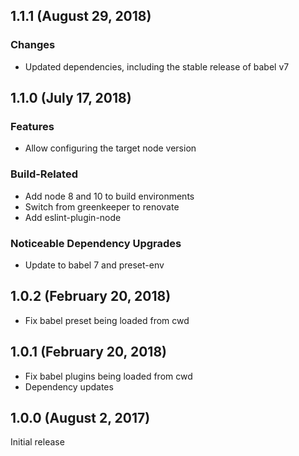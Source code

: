 ## 1.1.1 (August 29, 2018)

### Changes

* Updated dependencies, including the stable release of babel v7

## 1.1.0 (July 17, 2018)

### Features

* Allow configuring the target node version

### Build-Related

* Add node 8 and 10 to build environments
* Switch from greenkeeper to renovate
* Add eslint-plugin-node

### Noticeable Dependency Upgrades

* Update to babel 7 and preset-env

## 1.0.2 (February 20, 2018)

* Fix babel preset being loaded from cwd

## 1.0.1 (February 20, 2018)

* Fix babel plugins being loaded from cwd
* Dependency updates

## 1.0.0 (August 2, 2017)

Initial release
